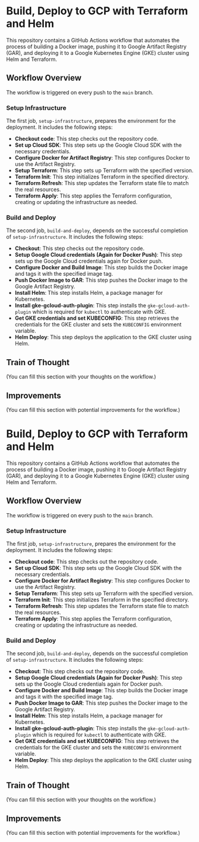 # Build, Deploy to GCP with Terraform and Helm

This repository contains a GitHub Actions workflow that automates the process of building a Docker image, pushing it to Google Artifact Registry (GAR), and deploying it to a Google Kubernetes Engine (GKE) cluster using Helm and Terraform.

## Workflow Overview

The workflow is triggered on every push to the `main` branch.

### Setup Infrastructure

The first job, `setup-infrastructure`, prepares the environment for the deployment. It includes the following steps:

- **Checkout code**: This step checks out the repository code.
- **Set up Cloud SDK**: This step sets up the Google Cloud SDK with the necessary credentials.
- **Configure Docker for Artifact Registry**: This step configures Docker to use the Artifact Registry.
- **Setup Terraform**: This step sets up Terraform with the specified version.
- **Terraform Init**: This step initializes Terraform in the specified directory.
- **Terraform Refresh**: This step updates the Terraform state file to match the real resources.
- **Terraform Apply**: This step applies the Terraform configuration, creating or updating the infrastructure as needed.

### Build and Deploy

The second job, `build-and-deploy`, depends on the successful completion of `setup-infrastructure`. It includes the following steps:

- **Checkout**: This step checks out the repository code.
- **Setup Google Cloud credentials (Again for Docker Push)**: This step sets up the Google Cloud credentials again for Docker push.
- **Configure Docker and Build Image**: This step builds the Docker image and tags it with the specified image tag.
- **Push Docker Image to GAR**: This step pushes the Docker image to the Google Artifact Registry.
- **Install Helm**: This step installs Helm, a package manager for Kubernetes.
- **Install gke-gcloud-auth-plugin**: This step installs the `gke-gcloud-auth-plugin` which is required for `kubectl` to authenticate with GKE.
- **Get GKE credentials and set KUBECONFIG**: This step retrieves the credentials for the GKE cluster and sets the `KUBECONFIG` environment variable.
- **Helm Deploy**: This step deploys the application to the GKE cluster using Helm.

## Train of Thought

(You can fill this section with your thoughts on the workflow.)

## Improvements

(You can fill this section with potential improvements for the workflow.)
# Build, Deploy to GCP with Terraform and Helm

This repository contains a GitHub Actions workflow that automates the process of building a Docker image, pushing it to Google Artifact Registry (GAR), and deploying it to a Google Kubernetes Engine (GKE) cluster using Helm and Terraform.

## Workflow Overview

The workflow is triggered on every push to the `main` branch.

### Setup Infrastructure

The first job, `setup-infrastructure`, prepares the environment for the deployment. It includes the following steps:

- **Checkout code**: This step checks out the repository code.
- **Set up Cloud SDK**: This step sets up the Google Cloud SDK with the necessary credentials.
- **Configure Docker for Artifact Registry**: This step configures Docker to use the Artifact Registry.
- **Setup Terraform**: This step sets up Terraform with the specified version.
- **Terraform Init**: This step initializes Terraform in the specified directory.
- **Terraform Refresh**: This step updates the Terraform state file to match the real resources.
- **Terraform Apply**: This step applies the Terraform configuration, creating or updating the infrastructure as needed.

### Build and Deploy

The second job, `build-and-deploy`, depends on the successful completion of `setup-infrastructure`. It includes the following steps:

- **Checkout**: This step checks out the repository code.
- **Setup Google Cloud credentials (Again for Docker Push)**: This step sets up the Google Cloud credentials again for Docker push.
- **Configure Docker and Build Image**: This step builds the Docker image and tags it with the specified image tag.
- **Push Docker Image to GAR**: This step pushes the Docker image to the Google Artifact Registry.
- **Install Helm**: This step installs Helm, a package manager for Kubernetes.
- **Install gke-gcloud-auth-plugin**: This step installs the `gke-gcloud-auth-plugin` which is required for `kubectl` to authenticate with GKE.
- **Get GKE credentials and set KUBECONFIG**: This step retrieves the credentials for the GKE cluster and sets the `KUBECONFIG` environment variable.
- **Helm Deploy**: This step deploys the application to the GKE cluster using Helm.

## Train of Thought

(You can fill this section with your thoughts on the workflow.)

## Improvements

(You can fill this section with potential improvements for the workflow.)
